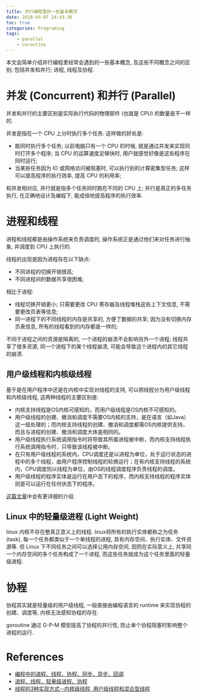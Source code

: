 ```yaml
---
title: 并行编程里的一些基本概念
date: 2018-03-07 14:43:36
toc: true
categories: Programing
tags:
    - parallel
    - coroutine
---
```


本文会简单介绍并行编程里经常会遇到的一些基本概念, 及这些不同概念之间的区别;
包括并发和并行; 进程, 线程及协程.

<!--more-->

# 并发 (Concurrent) 和并行 (Parallel)

并发和并行的主要区别是实际执行代码的物理部件 (也就是 CPU) 的数量是不一样的.

并发是指在一个 CPU 上分时执行多个任务. 这样做的好处是:

* 能同时执行多个任务; 以前电脑只有一个 CPU 的时候, 就是通过并发来实现同时打开多个程序; 当 CPU 的运算速度足够快时, 用户就感觉好像是这些程序在同时运行;
* 当某些任务因为 IO 或网络访问被阻塞时, 可以执行别的计算密集型任务; 这样可以提高程序的执行效率, 提高 CPU 的利用率;

和并发相对应, 并行就是指多个任务同时跑在不同的 CPU 上;
并行是真正的多任务执行, 在正确地设计及编程下, 能成倍地提高程序的执行效率.

# 进程和线程

进程和线程都是由操作系统来负责调度的, 操作系统正是通过他们来对任务进行抽象,
并调度到 CPU 上执行的.

线程的出现是因为进程存在以下缺点:

* 不同进程的切换开销很高;
* 不同进程间的数据共享很困难;

相比于进程:
* 线程切换开销更小; 只需要更改 CPU 寄存器及线程堆栈这些上下文信息, 不需要更改页表等信息;
* 同一进程下的不同线程的内存是共享的, 方便了数据的共享; 因为没有切换内存页表信息, 所有的线程看到的内存都是一样的;

不同于进程之间的资源是隔离的, 一个进程的崩溃不会影响另外一个进程; 线程共享了很多资源,
同一个进程下的某个线程崩溃, 可能会导致这个进程内的其它线程的崩溃.

## 用户级线程和内核级线程

基于是在用户程序中还是在内核中实现对线程的支持, 可以把线程分为用户级线程和内核级线程,
这两种线程的主要区别是:

- 内核支持线程是OS内核可感知的，而用户级线程是OS内核不可感知的。
- 用户级线程的创建、撤消和调度不需要OS内核的支持，是在语言（如Java）这一级处理的；而内核支持线程的创建、撤消和调度都需OS内核提供支持，而且与进程的创建、撤消和调度大体是相同的。
- 用户级线程执行系统调用指令时将导致其所属进程被中断，而内核支持线程执行系统调用指令时，只导致该线程被中断。
- 在只有用户级线程的系统内，CPU调度还是以进程为单位，处于运行状态的进程中的多个线程，由用户程序控制线程的轮换运行；在有内核支持线程的系统内，CPU调度则以线程为单位，由OS的线程调度程序负责线程的调度。
- 用户级线程的程序实体是运行在用户态下的程序，而内核支持线程的程序实体则是可以运行在任何状态下的程序。

[这篇文章][thread]中会有更详细的介绍.

## Linux 中的轻量级进程 (Light Weight)

linux 内核不存在整真正意义上的线程. linux将所有的执行实体都称之为任务 (task),
每一个任务都类似于一个单线程的进程, 具有内存空间、执行实体、文件资源等. 
但 Linux 下不同任务之间可以选择公用内存空间, 因而在实际意义上, 共享同一个内存空间的多个任务构成了一个进程,
而这些任务就成为这个任务里面的轻量级进程.

# 协程

协程其实就是轻量级的用户级线程, 一般直接由编程语言的 runtime 来实现协程的创建、调度等,
内核无法感知协程的存在.

goroutine 通过 G-P-M 模型提高了协程的并行性, 防止单个协程阻塞时影响整个进程的运行.

# References

- [编程中的进程、线程、协程、同步、异步、回调](https://wangdashuaihenshuai.github.io/2015/10/17/%E7%BC%96%E7%A8%8B%E4%B8%AD%E7%9A%84%E8%BF%9B%E7%A8%8B%E3%80%81%E7%BA%BF%E7%A8%8B%E3%80%81%E5%8D%8F%E7%A8%8B%E3%80%81%E5%90%8C%E6%AD%A5%E3%80%81%E5%BC%82%E6%AD%A5%E3%80%81%E5%9B%9E%E8%B0%83/)
- [进程、线程、轻量级进程、协程](https://studygolang.com/articles/4964)
- [线程的3种实现方式--内核级线程, 用户级线程和混合型线程][thread]

[thread]: http://blog.csdn.net/gatieme/article/details/51892437
